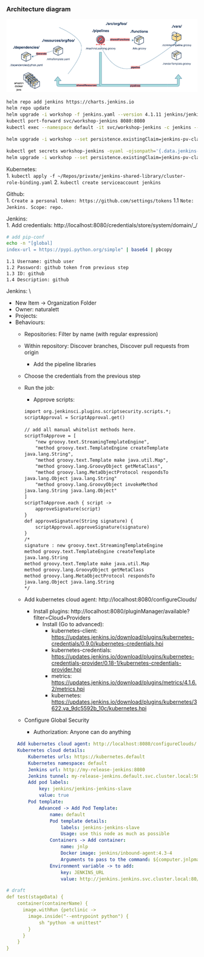 ### Architecture diagram
![](examples/architecture_diagram.png)
```bash
helm repo add jenkins https://charts.jenkins.io
helm repo update
helm upgrade -i workshop -f jenkins.yaml --version 4.1.11 jenkins/jenkins
kubectl port-forward svc/workshop-jenkins 8080:8080
kubectl exec --namespace default -it svc/workshop-jenkins -c jenkins -- /bin/cat /run/secrets/additional/chart-admin-password && echo
```

```bash
helm upgrade -i workshop --set persistence.existingClaim=jenkins-pv-claim -f jenkins.yaml jenkins/jenkins
```

```bash
kubectl get secrets workshop-jenkins -oyaml -ojsonpath='{.data.jenkins-password}' | base64 -D
helm upgrade -i workshop --set persistence.existingClaim=jenkins-pv-claim --set service.extraPorts=50000 --set volumePermissions.enabled=true bitnami/jenkins
```


Kubernetes: \
    1. `kubectl apply -f ~/Repos/private/jenkins-shared-library/cluster-role-binding.yaml`
    2. `kubectl create serviceaccount jenkins`

Github: \
    1. `Create a personal token: https://github.com/settings/tokens`
    1.1 `Note: Jenkins. Scope: repo.`

Jenkins: \
    1. Add credentials: http://localhost:8080/credentials/store/system/domain/_/
```bash
# add pip-conf
echo -n "[global]
index-url = https://pypi.python.org/simple" | base64 | pbcopy
```
    1.1 Username: github user
    1.2 Password: github token from previous step
    1.3 ID: github
    1.4 Description: github

Jenkins: \
* New Item -> Organization Folder
* Owner: naturalett
* Projects:
* Behaviours:
    * Repositories: Filter by name (with regular expression)
    * Within repository: Discover branches, Discover pull requests from origin
        * Add the pipeline libraries
    * Choose the credentials from the previous step
    * Run the job:
        * Approve scripts: 
        ```
        import org.jenkinsci.plugins.scriptsecurity.scripts.*;
        scriptApproval = ScriptApproval.get()
        
        // add all manual whitelist methods here.
        scriptToApprove = [
            "new groovy.text.StreamingTemplateEngine",
            "method groovy.text.TemplateEngine createTemplate java.lang.String",
            "method groovy.text.Template make java.util.Map",
            "method groovy.lang.GroovyObject getMetaClass",
            "method groovy.lang.MetaObjectProtocol respondsTo java.lang.Object java.lang.String"
            "method groovy.lang.GroovyObject invokeMethod java.lang.String java.lang.Object"
        ]
        scriptToApprove.each { script ->
            approveSignature(script)
        }
        def approveSignature(String signature) {
        	scriptApproval.approveSignature(signature)
        }
        /*
        signature : new groovy.text.StreamingTemplateEngine
        method groovy.text.TemplateEngine createTemplate java.lang.String
        method groovy.text.Template make java.util.Map
        method groovy.lang.GroovyObject getMetaClass
        method groovy.lang.MetaObjectProtocol respondsTo java.lang.Object java.lang.String
        */
        ```




    * Add kubernetes cloud agent: http://localhost:8080/configureClouds/
        * Install plugins: http://localhost:8080/pluginManager/available?filter=Cloud+Providers
            * Install (Go to advanced):
                * kubernetes-client: https://updates.jenkins.io/download/plugins/kubernetes-credentials/0.9.0/kubernetes-credentials.hpi
                * kubernetes-credentials: https://updates.jenkins.io/download/plugins/kubernetes-credentials-provider/0.18-1/kubernetes-credentials-provider.hpi
                * metrics: https://updates.jenkins.io/download/plugins/metrics/4.1.6.2/metrics.hpi
                * kubernetes: https://updates.jenkins.io/download/plugins/kubernetes/3622.va_9dc5592b_10c/kubernetes.hpi



    * Configure Global Security
        * Authorization: Anyone can do anything

```yaml
    Add kubernetes cloud agent: http://localhost:8080/configureClouds/
    Kubernetes cloud details:
        Kubernetes urls: https://kubernetes.default
        Kubernetes namespace: default
        Jenkins url: http://my-release-jenkins:8080
        Jenkins tunnel: my-release-jenkins.default.svc.cluster.local:50000
        Add pod labels:
            key: jenkins/jenkins-jenkins-slave
            value: true
        Pod template:
            Advanced -> Add Pod Template:
                name: default
                Pod template details:
                    labels: jenkins-jenkins-slave
                    Usage: use this node as much as possible
                Containers -> Add container:
                    name: jnlp
                    Docker image: jenkins/inbound-agent:4.3-4
                    Arguments to pass to the command: ${computer.jnlpmac} ${computer.name}
                Environment variable -> to add:
                    key: JENKINS_URL
                    value: http://jenkins.jenkins.svc.cluster.local:80/
```



```yaml
# draft
def test(stageData) {
    container(containerName) {
      image.withRun {petclinic ->
        image.inside("--entrypoint python") {
            sh "python -m unittest"
        }
      }
    }
}
```
